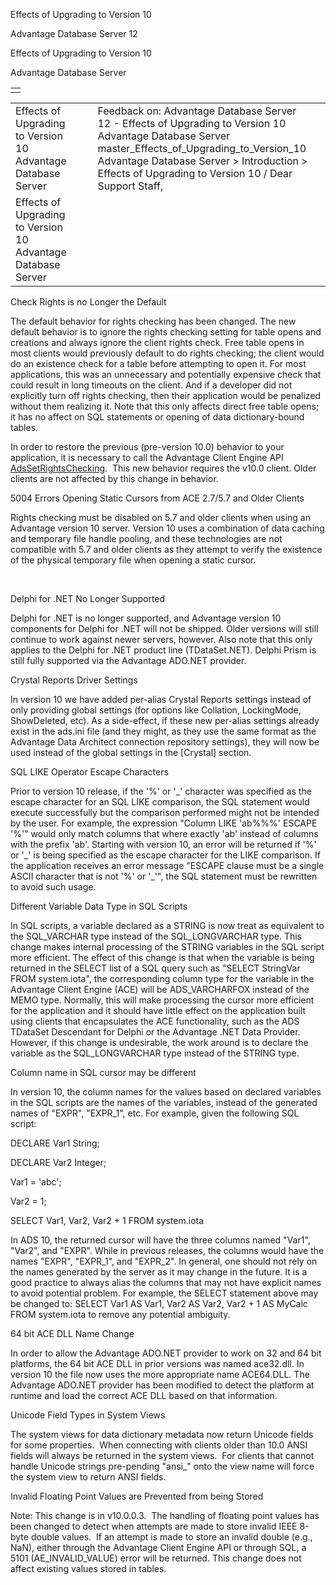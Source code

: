 Effects of Upgrading to Version 10




Advantage Database Server 12  

Effects of Upgrading to Version 10

Advantage Database Server

|  |
| --- |
|  |

|  |  |  |  |  |
| --- | --- | --- | --- | --- |
| Effects of Upgrading to Version 10  Advantage Database Server |  |  | Feedback on: Advantage Database Server 12 - Effects of Upgrading to Version 10 Advantage Database Server master\_Effects\_of\_Upgrading\_to\_Version\_10 Advantage Database Server > Introduction > Effects of Upgrading to Version 10 / Dear Support Staff, |  |
| Effects of Upgrading to Version 10  Advantage Database Server |  |  |  |  |

Check Rights is no Longer the Default

The default behavior for rights checking has been changed. The new default behavior is to ignore the rights checking setting for table opens and creations and always ignore the client rights check. Free table opens in most clients would previously default to do rights checking; the client would do an existence check for a table before attempting to open it. For most applications, this was an unnecessary and potentially expensive check that could result in long timeouts on the client. And if a developer did not explicitly turn off rights checking, then their application would be penalized without them realizing it. Note that this only affects direct free table opens; it has no affect on SQL statements or opening of data dictionary-bound tables.

In order to restore the previous (pre-version 10.0) behavior to your application, it is necessary to call the Advantage Client Engine API [AdsSetRightsChecking](ace_adssetrightschecking.htm).  This new behavior requires the v10.0 client. Older clients are not affected by this change in behavior.

5004 Errors Opening Static Cursors from ACE 2.7/5.7 and Older Clients

Rights checking must be disabled on 5.7 and older clients when using an Advantage version 10 server. Version 10 uses a combination of data caching and temporary file handle pooling, and these technologies are not compatible with 5.7 and older clients as they attempt to verify the existence of the physical temporary file when opening a static cursor.

 

Delphi for .NET No Longer Supported

Delphi for .NET is no longer supported, and Advantage version 10 components for Delphi for .NET will not be shipped. Older versions will still continue to work against newer servers, however. Also note that this only applies to the Delphi for .NET product line (TDataSet.NET). Delphi Prism is still fully supported via the Advantage ADO.NET provider.

Crystal Reports Driver Settings

In version 10 we have added per-alias Crystal Reports settings instead of only providing global settings (for options like Collation, LockingMode, ShowDeleted, etc). As a side-effect, if these new per-alias settings already exist in the ads.ini file (and they might, as they use the same format as the Advantage Data Architect connection repository settings), they will now be used instead of the global settings in the [Crystal] section.

SQL LIKE Operator Escape Characters

Prior to version 10 release, if the '%' or '\_' character was specified as the escape character for an SQL LIKE comparison, the SQL statement would execute successfully but the comparison performed might not be intended by the user. For example, the expression "Column LIKE 'ab%%%' ESCAPE '%'" would only match columns that where exactly 'ab' instead of columns with the prefix 'ab'. Starting with version 10, an error will be returned if '%' or '\_' is being specified as the escape character for the LIKE comparison. If the application receives an error message "ESCAPE clause must be a single ASCII character that is not '%' or '\_'", the SQL statement must be rewritten to avoid such usage.

Different Variable Data Type in SQL Scripts

In SQL scripts, a variable declared as a STRING is now treat as equivalent to the SQL\_VARCHAR type instead of the SQL\_LONGVARCHAR type. This change makes internal processing of the STRING variables in the SQL script more efficient. The effect of this change is that when the variable is being returned in the SELECT list of a SQL query such as "SELECT StringVar FROM system.iota", the corresponding column type for the variable in the Advantage Client Engine (ACE) will be ADS\_VARCHARFOX instead of the MEMO type. Normally, this will make processing the cursor more efficient for the application and it should have little effect on the application built using clients that encapsulates the ACE functionality, such as the ADS TDataSet Descendant for Delphi or the Advantage .NET Data Provider. However, if this change is undesirable, the work around is to declare the variable as the SQL\_LONGVARCHAR type instead of the STRING type.

Column name in SQL cursor may be different

In version 10, the column names for the values based on declared variables in the SQL scripts are the names of the variables, instead of the generated names of "EXPR", "EXPR\_1", etc. For example, given the following SQL script:

DECLARE Var1 String;

DECLARE Var2 Integer;

Var1 = 'abc';

Var2 = 1;

SELECT Var1, Var2, Var2 + 1 FROM system.iota

In ADS 10, the returned cursor will have the three columns named "Var1", "Var2", and "EXPR". While in previous releases, the columns would have the names "EXPR", "EXPR\_1", and "EXPR\_2". In general, one should not rely on the names generated by the server as it may change in the future. It is a good practice to always alias the columns that may not have explicit names to avoid potential problem. For example, the SELECT statement above may be changed to: SELECT Var1 AS Var1, Var2 AS Var2, Var2 + 1 AS MyCalc FROM system.iota to remove any potential ambiguity.

64 bit ACE DLL Name Change

In order to allow the Advantage ADO.NET provider to work on 32 and 64 bit platforms, the 64 bit ACE DLL in prior versions was named ace32.dll. In version 10 the file now uses the more appropriate name ACE64.DLL. The Advantage ADO.NET provider has been modified to detect the platform at runtime and load the correct ACE DLL based on that information.

Unicode Field Types in System Views

The system views for data dictionary metadata now return Unicode fields for some properties.  When connecting with clients older than 10.0 ANSI fields will always be returned in the system views.  For clients that cannot handle Unicode strings pre-pending "ansi\_" onto the view name will force the system view to return ANSI fields.

Invalid Floating Point Values are Prevented from being Stored

Note: This change is in v10.0.0.3.  The handling of floating point values has been changed to detect when attempts are made to store invalid IEEE 8-byte double values.  If an attempt is made to store an invalid double (e.g., NaN), either through the Advantage Client Engine API or through SQL, a 5101 (AE\_INVALID\_VALUE) error will be returned. This change does not affect existing values stored in tables.